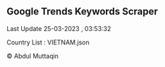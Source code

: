 

## Google Trends Keywords Scraper 
 
Last Update 25-03-2023 , 03:53:32

Country List :
VIETNAM.json



© Abdul Muttaqin 

